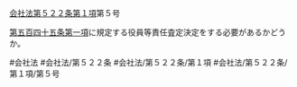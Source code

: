 [会社法第５２２条第１項](会社法＿＿＿＿第５２２条第１項)第５号

[第五百四十五条第一項](会社法＿＿＿＿第５４５条第１項)に規定する役員等責任査定決定をする必要があるかどうか。


#会社法
#会社法/第５２２条
#会社法/第５２２条/第１項
#会社法/第５２２条/第１項/第５号
